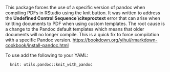 This package forces the use of a specific version of pandoc when compiling PDFs in RStudio using the knit button. It was written to address the **Undefined Control Sequence \citeproctext** error that can arise when knitting documents to PDF when using custom templates. The root cause is a change to the Pandoc default templates which means that older documents will no longer compile. This is a quick fix to force compilation with a specific Pandoc version. https://bookdown.org/yihui/rmarkdown-cookbook/install-pandoc.html

To use add the following to your YAML:

      knit: utils.pandoc::knit_with_pandoc


      
